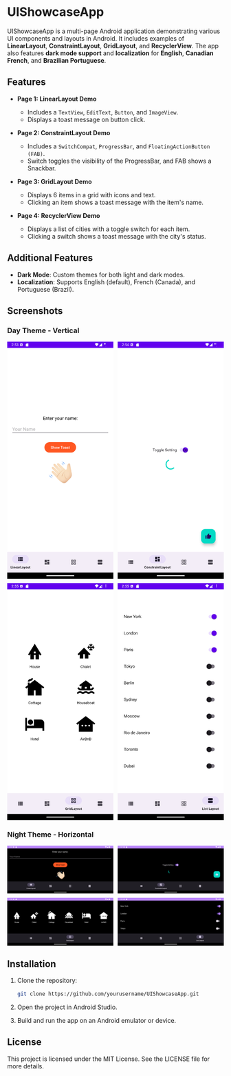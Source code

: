 # UIShowcaseApp

UIShowcaseApp is a multi-page Android application demonstrating various UI components and layouts in Android. It includes examples of **LinearLayout**, **ConstraintLayout**, **GridLayout**, and **RecyclerView**. The app also features **dark mode support** and **localization** for **English**, **Canadian French**, and **Brazilian Portuguese**.

## Features

- **Page 1: LinearLayout Demo**
  - Includes a `TextView`, `EditText`, `Button`, and `ImageView`.
  - Displays a toast message on button click.

- **Page 2: ConstraintLayout Demo**
  - Includes a `SwitchCompat`, `ProgressBar`, and `FloatingActionButton (FAB)`.
  - Switch toggles the visibility of the ProgressBar, and FAB shows a Snackbar.

- **Page 3: GridLayout Demo**
  - Displays 6 items in a grid with icons and text.
  - Clicking an item shows a toast message with the item's name.

- **Page 4: RecyclerView Demo**
  - Displays a list of cities with a toggle switch for each item.
  - Clicking a switch shows a toast message with the city's status.

## Additional Features

- **Dark Mode**: Custom themes for both light and dark modes.
- **Localization**: Supports English (default), French (Canada), and Portuguese (Brazil).

## Screenshots

### Day Theme - Vertical

<div style="display: flex; flex-wrap: wrap; gap: 10px;">

  <img src="Screenshots/Page1-DayTheme-Vertical.png" alt="LinearLayout Demo" width="200" style="flex: 1 1 22%;"/>

  <img src="Screenshots/Page2-DayTheme-Vertical.png" alt="ConstraintLayout Demo" width="200" style="flex: 1 1 22%;"/>

  <img src="Screenshots/Page3-DayTheme-Vertical.png" alt="GridLayout Demo" width="200" style="flex: 1 1 22%;"/>

  <img src="Screenshots/Page4-DayTheme-Vertical.png" alt="RecyclerView Demo" width="200" style="flex: 1 1 22%;"/>

</div>

### Night Theme - Horizontal

<div style="display: flex; flex-wrap: wrap; gap: 10px;">

  <img src="Screenshots/Page1-NightTheme-Horizontal.png" alt="LinearLayout Demo" width="45%" style="flex: 1 1 45%;"/>

  <img src="Screenshots/Page2-NightTheme-Horizontal.png" alt="ConstraintLayout Demo" width="45%" style="flex: 1 1 45%;"/>

  <img src="Screenshots/Page3-NightTheme-Horizontal.png" alt="GridLayout Demo" width="45%" style="flex: 1 1 45%;"/>

  <img src="Screenshots/Page4-NightTheme-Horizontal.png" alt="RecyclerView Demo" width="45%" style="flex: 1 1 45%;"/>

</div>

## Installation

1. Clone the repository:
   ```bash
   git clone https://github.com/yourusername/UIShowcaseApp.git
   
2. Open the project in Android Studio.
   
4. Build and run the app on an Android emulator or device.

## License
This project is licensed under the MIT License. See the LICENSE file for more details.

